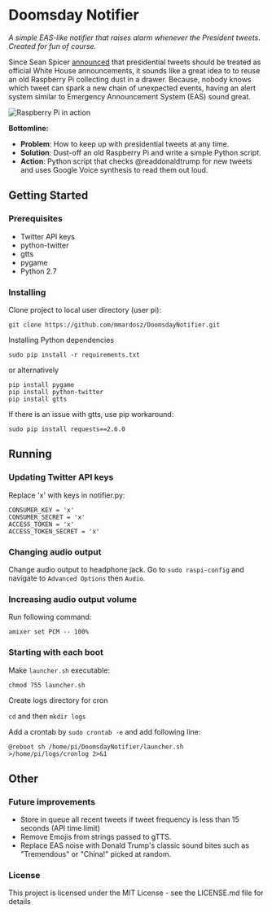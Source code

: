 # Doomsday Notifier #
_A simple EAS-like notifier that raises alarm whenever the President tweets. Created for fun of course._

Since Sean Spicer [announced](http://www.newsweek.com/trump-tweets-spicer-official-statements-621919) that presidential tweets should be treated as official White House announcements, it sounds like a great idea to to reuse an old Raspberry Pi collecting dust in a drawer. Because, nobody knows which tweet can spark a new chain of unexpected events, having an alert system similar to Emergency Announcement System (EAS) sound great.

![Raspberry Pi in action](https://mardosz.com/git/DoomsdayNotifier/DN_01.jpg)

**Bottomline:**
* **Problem**: How to keep up with presidential tweets at any time.
* **Solution**: Dust-off an old Raspberry Pi and write a simple Python script.
* **Action**: Python script that checks @readdonaldtrump for new tweets and uses Google Voice synthesis to read them out loud.

## Getting Started ##

### Prerequisites ### 

- Twitter API keys
- python-twitter
- gtts
- pygame
- Python 2.7

### Installing ### 

Clone project to local user directory (user pi):

```
git clone https://github.com/mmardosz/DoomsdayNotifier.git
```

Installing Python dependencies

```
sudo pip install -r requirements.txt
```

or alternatively

```
pip install pygame
pip install python-twitter
pip install gtts
```

If there is an issue with gtts, use pip workaround:
```
sudo pip install requests==2.6.0
```

## Running ##

### Updating Twitter API keys

Replace 'x' with keys in notifier.py:

```
CONSUMER_KEY = 'x'
CONSUMER_SECRET = 'x'
ACCESS_TOKEN = 'x'
ACCESS_TOKEN_SECRET = 'x'
```

### Changing audio output ### 

Change audio output to headphone jack. Go to ```sudo raspi-config``` and navigate to ```Advanced Options``` then ```Audio```.

### Increasing audio output volume ### 

Run following command:

```amixer set PCM -- 100%```

### Starting with each boot ### 

Make ```launcher.sh``` executable:

```
chmod 755 launcher.sh
```

Create logs directory for cron

```cd``` and then ```mkdir logs```

Add a crontab by ```sudo crontab -e``` and add following line:

```
@reboot sh /home/pi/DoomsdayNotifier/launcher.sh >/home/pi/logs/cronlog 2>&1
```

## Other ##

### Future improvements ### 

- Store in queue all recent tweets if tweet frequency is less than 15 seconds (API time limit)
- Remove Emojis from strings passed to gTTS.
- Replace EAS noise with Donald Trump's classic sound bites such as "Tremendous" or "China!" picked at random.

### License ###
This project is licensed under the MIT License - see the LICENSE.md file for details




